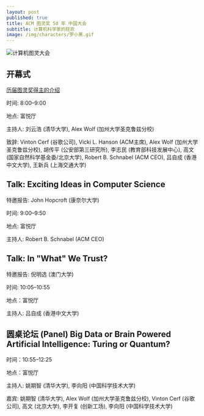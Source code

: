 ```yaml
---
layout: post
published: true
title: ACM 图灵奖 50 年 中国大会
subtitle: 计算机科学家的狂欢
image: /img/characters/罗小黑.gif
---
```

![计算机图灵大会](http://www.cutech.edu.cn/cn/rootimages/2017/01/05/20170105120442614.jpg)

## 开幕式

[历届图灵奖得主的介绍](https://zh.wikipedia.org/wiki/%E5%9B%BE%E7%81%B5%E5%A5%96)

时间: 8:00–9:00

地点: 富悦厅

主持人: 刘云浩 (清华大学), Alex Wolf (加州大学圣克鲁兹分校)

致辞: Vinton Cerf (谷歌公司), Vicki L. Hanson (ACM主席), Alex Wolf (加州大学圣克鲁兹分校), 胡传平 (公安部第三研究所), 李志民 (教育部科技发展中心), 高文 (国家自然科学基金委/北京大学), Robert B. Schnabel (ACM CEO), 吕自成 (香港中文大学), 王新兵 (上海交通大学)

##  Talk: Exciting Ideas in Computer Science

特邀报告: John Hopcroft (康奈尔大学) 

时间: 9:00–9:50  

地点: 富悦厅

主持人: Robert B. Schnabel (ACM CEO)

## Talk: In "What" We Trust?

特邀报告: 倪明选 (澳门大学) 

时间: 10:05–10:55

地点：富悦厅

主持人: 吕自成 (香港中文大学)

## 圆桌论坛 (Panel)  Big Data or Brain Powered Artificial Intelligence: Turing or Quantum?
时间：10:55–12:25

地点：富悦厅

主持人: 姚期智 (清华大学), 李向阳 (中国科学技术大学)

嘉宾: 姚期智 (清华大学), Alex Wolf (加州大学圣克鲁兹分校), Vinton Cerf (谷歌公司), 高文 (北京大学), 李开复 (创新工场), 李向阳 (中国科学技术大学)
